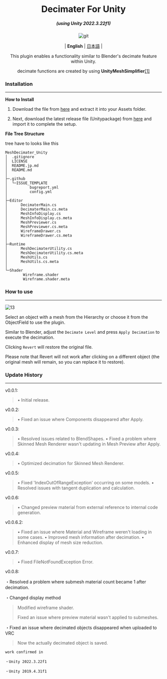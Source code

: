 <div align="center">

# Decimater For Unity

<em><h5 align="center">(using Unity 2022.3.22f1)</h5></em>

![git](https://github.com/user-attachments/assets/4ce84a66-0117-4b19-8761-925cd3c5088f)

| **English** | [日本語](./README.jp.md) |

This plugin enables a functionality similar to Blender's decimate feature within Unity.

decimate functions are created by using **UnityMeshSimplifier**[[1]][UnityMeshSimplifier_github]

<div align="left">

### Installation
---

**How to Install**

1.  Download the file from [here][download_link] and extract it into your Assets folder.
  
2.  Next, download the latest release file (Unitypackage) from [here][download_link2] and import it to complete the setup.

**File Tree Structure**

tree have to looks like this

```shell
MeshDecimater_Unity
│  .gitignore
│  LICENSE
│  README.jp.md
│  README.md
│
├─.github
│  └─ISSUE_TEMPLATE
│          bugreport.yml
│          config.yml
│
├─Editor
│      DecimaterMain.cs
│      DecimaterMain.cs.meta
│      MeshInfoDisplay.cs
│      MeshInfoDisplay.cs.meta
│      MeshPreviewer.cs
│      MeshPreviewer.cs.meta
│      WireframeDrawer.cs
│      WireframeDrawer.cs.meta
│
├─Runtime
│      MeshDecimaterUtility.cs
│      MeshDecimaterUtility.cs.meta
│      MeshUtils.cs
│      MeshUtils.cs.meta
│
└─Shader
        Wireframe.shader
        Wireframe.shader.meta
```

### How to use
---
![13](https://github.com/user-attachments/assets/d4c8bba5-00c2-4a75-9b59-d4514d09990d)


Select an object with a mesh from the Hierarchy or choose it from the ObjectField to use the plugin.

Similar to Blender, adjust the `Decimate Level` and press `Apply Decimation` to execute the decimation.

Clicking `Revert` will restore the original file.

Please note that Revert will not work after clicking on a different object (the original mesh will remain, so you can replace it to restore).

### Update History
---

v0.0.1:
> • Initial release.

v0.0.2:
> • Fixed an issue where Components disappeared after Apply.

v0.0.3:
> • Resolved issues related to BlendShapes.
> • Fixed a problem where Skinned Mesh Renderer wasn't updating in Mesh Preview after Apply.

v0.0.4:
> • Optimized decimation for Skinned Mesh Renderer.

v0.0.5:
> • Fixed 'IndexOutOfRangeException' occurring on some models.
> • Resolved issues with tangent duplication and calculation.

v0.0.6:
> • Changed preview material from external reference to internal code generation.

v0.0.6.2:
> • Fixed an issue where Material and Wireframe weren't loading in some cases.
> • Improved mesh information after decimation.
> • Enhanced display of mesh size reduction.

v0.0.7:
> • Fixed FileNotFoundException Error.

v0.0.8:

・Resolved a problem where submesh material count became 1 after decimation.

・Changed display method
> Modified wireframe shader.
> 
> Fixed an issue where preview material wasn't applied to submeshes.

・Fixed an issue where decimated objects disappeared when uploaded to VRC
> Now the actually decimated object is saved.

```
work confirmed in

・Unity 2022.3.22f1

・Unity 2019.4.31f1
```

<!-- links -->
  [UnityMeshSimplifier_github]: https://github.com/Whinarn/UnityMeshSimplifier
  [download_link]: https://github.com/Whinarn/UnityMeshSimplifier/releases/tag/v3.1.0
  [download_link2]: https://github.com/refiaa/MeshDecimater_Unity/releases/latest

